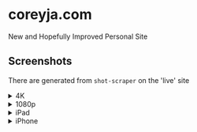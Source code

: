 # coreyja.com

New and Hopefully Improved Personal Site

## Screenshots

There are generated from `shot-scraper` on the 'live' site

<details><summary>4K</summary>
![Screenshot at 4k](screenshots/4k.png)
</details>

<details><summary>1080p</summary>
![Screenshot at 1080p](screenshots/desktop.png)
</details>

<details><summary>iPad</summary>
![Screenshot at iPad](screenshots/ipad.png)
</details>

<details><summary>iPhone</summary>
![Screenshot at iPhone](screenshots/iphone.png)
</details>
